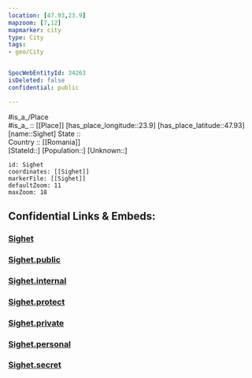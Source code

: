 ```yaml
---
location: [47.93,23.9] 
mapzoom: [7,12] 
mapmarker: city 
type: City
tags:
- geo/City


SpocWebEntityId: 34263
isDeleted: false
confidential: public

---
```

#is_a_/Place  
#is_a_ :: [[Place]] 
[has_place_longitude::23.9] 
[has_place_latitude::47.93] 
[name::Sighet] 
State ::  
Country :: [[Romania]]  
[StateId::] 
[Population::] 
[Unknown::] 


```leaflet
id: Sighet
coordinates: [[Sighet]] 
markerFile: [[Sighet]] 
defaultZoom: 11 
maxZoom: 18
```


## Confidential Links & Embeds: 

### [Sighet](/_Standards/Earth/Continent/Europe/Europe~East/Romania/Regions~Romania/Romania~Nord-Vest/Maramures/City/Sighet.md) 

### [Sighet.public](/_public/Earth/Continent/Europe/Europe~East/Romania/Regions~Romania/Romania~Nord-Vest/Maramures/City/Sighet.public.md) 

### [Sighet.internal](/_internal/Earth/Continent/Europe/Europe~East/Romania/Regions~Romania/Romania~Nord-Vest/Maramures/City/Sighet.internal.md) 

### [Sighet.protect](/_protect/Earth/Continent/Europe/Europe~East/Romania/Regions~Romania/Romania~Nord-Vest/Maramures/City/Sighet.protect.md) 

### [Sighet.private](/_private/Earth/Continent/Europe/Europe~East/Romania/Regions~Romania/Romania~Nord-Vest/Maramures/City/Sighet.private.md) 

### [Sighet.personal](/_personal/Earth/Continent/Europe/Europe~East/Romania/Regions~Romania/Romania~Nord-Vest/Maramures/City/Sighet.personal.md) 

### [Sighet.secret](/_secret/Earth/Continent/Europe/Europe~East/Romania/Regions~Romania/Romania~Nord-Vest/Maramures/City/Sighet.secret.md)


